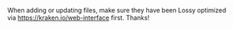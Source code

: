 When adding or updating files, make sure they have been Lossy optimized via https://kraken.io/web-interface first. Thanks!
